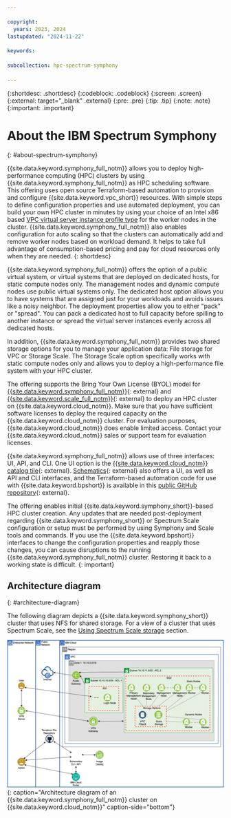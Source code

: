```yaml
---

copyright:
  years: 2023, 2024
lastupdated: "2024-11-22"

keywords: 

subcollection: hpc-spectrum-symphony

---
```


{:shortdesc: .shortdesc}
{:codeblock: .codeblock}
{:screen: .screen}
{:external: target="_blank" .external}
{:pre: .pre}
{:tip: .tip}
{:note: .note}
{:important: .important}

# About the IBM Spectrum Symphony
{: #about-spectrum-symphony}

{{site.data.keyword.symphony_full_notm}} allows you to deploy high-performance computing (HPC) clusters by using {{site.data.keyword.symphony_full_notm}} as HPC scheduling software. This offering uses open source Terraform-based automation to provision and configure {{site.data.keyword.vpc_short}} resources. With simple steps to define configuration properties and use automated deployment, you can build your own HPC cluster in minutes by using your choice of an Intel x86 based [VPC virtual server instance profile type](/docs/vpc?topic=vpc-profiles&interface=ui) for the worker nodes in the cluster. {{site.data.keyword.symphony_full_notm}} also enables configuration for auto scaling so that the clusters can automatically add and remove worker nodes based on workload demand. It helps to take full advantage of consumption-based pricing and pay for cloud resources only when they are needed.
{: shortdesc}

{{site.data.keyword.symphony_full_notm}} offers the option of a public virtual system, or virtual systems that are deployed on dedicated hosts, for static compute nodes only. The management nodes and dynamic compute nodes use public virtual systems only. The dedicated host option allows you to have systems that are assigned just for your workloads and avoids issues like a noisy neighbor. The deployment properties allow you to either "pack" or "spread". You can pack a dedicated host to full capacity before spilling to another instance or spread the virtual server instances evenly across all dedicated hosts.

In addition, {{site.data.keyword.symphony_full_notm}} provides two shared storage options for you to manage your application data: File storage for VPC or Storage Scale. The Storage Scale option specifically works with static compute nodes only and allows you to deploy a high-performance file system with your HPC cluster.

The offering supports the Bring Your Own License (BYOL) model for [{{site.data.keyword.symphony_full_notm}}](https://www.ibm.com/products/analytics-workload-management){: external} and [{{site.data.keyword.scale_full_notm}}](https://www.ibm.com/products/storage-scale){: external} to deploy an HPC cluster on {{site.data.keyword.cloud_notm}}. Make sure that you have sufficient software licenses to deploy the required capacity on the {{site.data.keyword.cloud_notm}} cluster. For evaluation purposes, {{site.data.keyword.cloud_notm}} does enable limited access. Contact your {{site.data.keyword.cloud_notm}} sales or support team for evaluation licenses.

{{site.data.keyword.symphony_full_notm}} allows use of three interfaces: UI, API, and CLI. One UI option is the [{{site.data.keyword.cloud_notm}} catalog tile](https://cloud.ibm.com/catalog/content/terraform-1627942334-78300480-b376-4185-9812-b7ae00d82765-global){: external}. [Schematics](https://www.ibm.com/products/schematics){: external} also offers a UI, as well as API and CLI interfaces, and the Terraform-based automation code for use with {{site.data.keyword.bpshort}} is available in this [public GitHub repository](https://github.com/IBM-Cloud/hpc-cluster-symphony){: external}.

The offering enables initial {{site.data.keyword.symphony_short}}-based HPC cluster creation. Any updates that are needed post-deployment regarding {{site.data.keyword.symphony_short}} or Spectrum Scale configuration or setup must be performed by using Symphony and Scale tools and commands. If you use the {{site.data.keyword.bpshort}} interfaces to change the configuration properties and reapply those changes, you can cause disruptions to the running {{site.data.keyword.symphony_full_notm}} cluster. Restoring it back to a working state is difficult.
{: important}

## Architecture diagram
{: #architecture-diagram}

The following diagram depicts a {{site.data.keyword.symphony_short}} cluster that uses NFS for shared storage. For a view of a cluster that uses Spectrum Scale, see the [Using Spectrum Scale storage](/docs/hpc-spectrum-symphony?topic=hpc-spectrum-symphony-using-spectrum-scale-storage) section.

![Architecture diagram](images/hpccluster-sym-schematics-architecture.svg){: caption="Architecture diagram of an {{site.data.keyword.symphony_full_notm}} cluster on {{site.data.keyword.cloud_notm}}" caption-side="bottom"}
